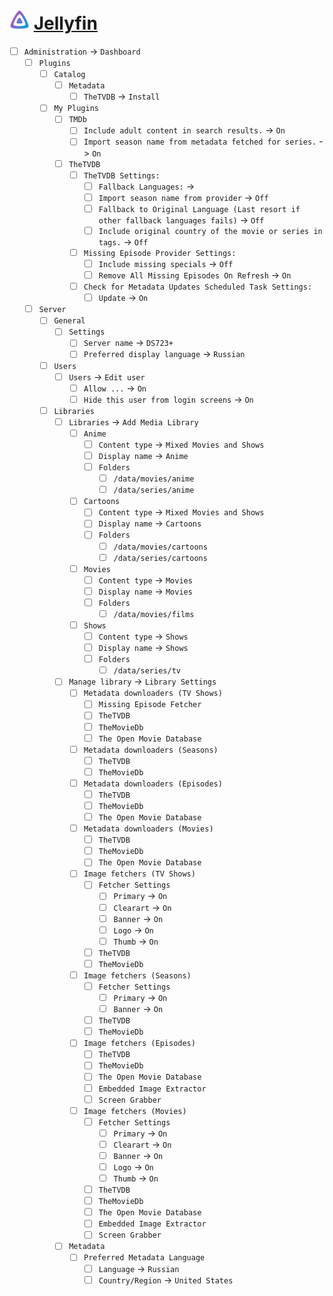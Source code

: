 # <img src="https://raw.githubusercontent.com/Victor-Y-Fadeev/synology-jellyfin/refs/heads/master/icons/jellyfin.svg" width="32"/> [Jellyfin](http://localhost:8096/)

- [ ] `Administration` -> `Dashboard`
  - [ ] `Plugins`
    - [ ] `Catalog`
      - [ ] `Metadata`
        - [ ] `TheTVDB` -> `Install`
    - [ ] `My Plugins`
      - [ ] `TMDb`
        - [ ] `Include adult content in search results.` -> `On`
        - [ ] `Import season name from metadata fetched for series.` -> `On`
      - [ ] `TheTVDB`
        - [ ] `TheTVDB Settings:`
          - [ ] `Fallback Languages:` -> ` `
          - [ ] `Import season name from provider` -> `Off`
          - [ ] `Fallback to Original Language (Last resort if other fallback languages fails)` -> `Off`
          - [ ] `Include original country of the movie or series in tags.` -> `Off`
        - [ ] `Missing Episode Provider Settings:`
          - [ ] `Include missing specials` -> `Off`
          - [ ] `Remove All Missing Episodes On Refresh` -> `On`
        - [ ] `Check for Metadata Updates Scheduled Task Settings:`
          - [ ] `Update` -> `On`
  - [ ] `Server`
    - [ ] `General`
      - [ ] `Settings`
        - [ ] `Server name` -> `DS723+`
        - [ ] `Preferred display language` -> `Russian`
    - [ ] `Users`
      - [ ] `Users` -> `Edit user`
        - [ ] `Allow ...` -> `On`
        - [ ] `Hide this user from login screens` -> `On`
    - [ ] `Libraries`
      - [ ] `Libraries` -> `Add Media Library`
        - [ ] `Anime`
          - [ ] `Content type` -> `Mixed Movies and Shows`
          - [ ] `Display name` -> `Anime`
          - [ ] `Folders`
            - [ ] `/data/movies/anime`
            - [ ] `/data/series/anime`
        - [ ] `Cartoons`
          - [ ] `Content type` -> `Mixed Movies and Shows`
          - [ ] `Display name` -> `Cartoons`
          - [ ] `Folders`
            - [ ] `/data/movies/cartoons`
            - [ ] `/data/series/cartoons`
        - [ ] `Movies`
          - [ ] `Content type` -> `Movies`
          - [ ] `Display name` -> `Movies`
          - [ ] `Folders`
            - [ ] `/data/movies/films`
        - [ ] `Shows`
          - [ ] `Content type` -> `Shows`
          - [ ] `Display name` -> `Shows`
          - [ ] `Folders`
            - [ ] `/data/series/tv`
      - [ ] `Manage library` -> `Library Settings`
        - [ ] `Metadata downloaders (TV Shows)`
          - [ ] `Missing Episode Fetcher`
          - [ ] `TheTVDB`
          - [ ] `TheMovieDb`
          - [ ] `The Open Movie Database`
        - [ ] `Metadata downloaders (Seasons)`
          - [ ] `TheTVDB`
          - [ ] `TheMovieDb`
        - [ ] `Metadata downloaders (Episodes)`
          - [ ] `TheTVDB`
          - [ ] `TheMovieDb`
          - [ ] `The Open Movie Database`
        - [ ] `Metadata downloaders (Movies)`
          - [ ] `TheTVDB`
          - [ ] `TheMovieDb`
          - [ ] `The Open Movie Database`
        - [ ] `Image fetchers (TV Shows)`
          - [ ] `Fetcher Settings`
            - [ ] `Primary` -> `On`
            - [ ] `Clearart` -> `On`
            - [ ] `Banner` -> `On`
            - [ ] `Logo` -> `On`
            - [ ] `Thumb` -> `On`
          - [ ] `TheTVDB`
          - [ ] `TheMovieDb`
        - [ ] `Image fetchers (Seasons)`
          - [ ] `Fetcher Settings`
            - [ ] `Primary` -> `On`
            - [ ] `Banner` -> `On`
          - [ ] `TheTVDB`
          - [ ] `TheMovieDb`
        - [ ] `Image fetchers (Episodes)`
          - [ ] `TheTVDB`
          - [ ] `TheMovieDb`
          - [ ] `The Open Movie Database`
          - [ ] `Embedded Image Extractor`
          - [ ] `Screen Grabber`
        - [ ] `Image fetchers (Movies)`
          - [ ] `Fetcher Settings`
            - [ ] `Primary` -> `On`
            - [ ] `Clearart` -> `On`
            - [ ] `Banner` -> `On`
            - [ ] `Logo` -> `On`
            - [ ] `Thumb` -> `On`
          - [ ] `TheTVDB`
          - [ ] `TheMovieDb`
          - [ ] `The Open Movie Database`
          - [ ] `Embedded Image Extractor`
          - [ ] `Screen Grabber`
      - [ ] `Metadata`
        - [ ] `Preferred Metadata Language`
          - [ ] `Language` -> `Russian`
          - [ ] `Country/Region` -> `United States`
